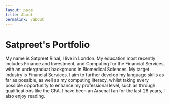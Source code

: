 ```yaml
---
layout: page
title: About
permalink: /about
---
```


# Satpreet's Portfolio

My name is Satpreet Rihal, I live in London.
My education most recently includes Finance and Investment, and Computing for the Financial Services,
with an undergraduat background in Biomedical Sciences.
My target industry is Financial Services. 
I aim to further develop my language skills as far as possible, as well as my computing literacy, whilst
taking every possible opportunity to enhance my professional level, such as through qualifications like
the CFA.
I have been an Arsenal fan for the last 28 years, I also enjoy reading.

